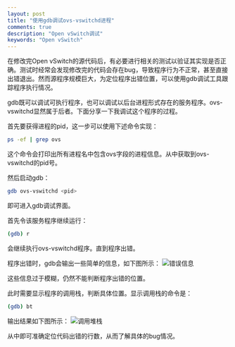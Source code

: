 ```yaml
---
layout: post
title: "使用gdb调试ovs-vswitchd进程"
comments: true
description: "Open vSwitch调试"
keywords: "Open vSwitch"
---
```


在修改完Open vSwitch的源代码后，有必要进行相关的测试以验证其实现是否正确。测试时经常会发现修改完的代码会存在bug，导致程序行为不正常，甚至直接出错退出。然而源程序规模巨大，为定位程序出错位置，可以使用gdb调试工具跟踪程序执行情况。

gdb既可以调试可执行程序，也可以调试以后台进程形式存在的服务程序。ovs-vswitchd显然属于后者。下面分享一下我调试这个程序的过程。

首先要获得进程的pid，这一步可以使用下述命令实现：

```bash
ps -ef | grep ovs
```

这个命令会打印出所有进程名中包含ovs字段的进程信息。从中获取到ovs-vswitchd的pid号。

然后启动gdb：

```bash
gdb ovs-vswitchd <pid>
```

即可进入gdb调试界面。

首先令该服务程序继续运行：

```bash
(gdb) r
```

会继续执行ovs-vswitchd程序。直到程序出错。

程序出错时，gdb会输出一些简单的信息，如下图所示：
![错误信息](http://ww4.sinaimg.cn/mw1024/6a964b69jw1f8l47dbjzkj20oc0290sw.jpg)

这些信息过于模糊，仍然不能判断程序出错的位置。

此时需要显示程序的调用栈，判断具体位置。显示调用栈的命令是：

```bash
(gdb) bt
```

输出结果如下图所示：
![调用堆栈](http://ww2.sinaimg.cn/mw1024/6a964b69jw1f8l48rajbfj21120ct42f.jpg)

从中即可准确定位代码出错的行数，从而了解具体的bug情况。